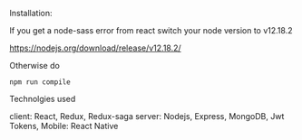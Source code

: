 Installation:

If you get a node-sass error from react switch your node version to v12.18.2

https://nodejs.org/download/release/v12.18.2/

Otherwise do

`npm run compile`

Technolgies used

client: React, Redux, Redux-saga
server: Nodejs, Express, MongoDB, Jwt Tokens,
Mobile: React Native
